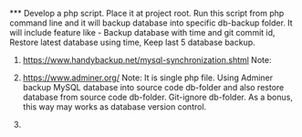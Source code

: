 *** Develop a php script. Place it at project root. Run this script from php command line and it will backup database into specific db-backup folder. It will include feature like - Backup database with time and git commit id, Restore latest database using time, Keep last 5 database backup.

1. https://www.handybackup.net/mysql-synchronization.shtml
Note: 

2. https://www.adminer.org/
Note: It is single php file. Using Adminer backup MySQL database into source code db-folder and also restore database from source code db-folder. Git-ignore db-folder. As a bonus, this way may works as database version control.

3. 
